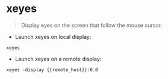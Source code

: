 # xeyes

> Display eyes on the screen that follow the mouse cursor.

- Launch xeyes on local display:

`xeyes`

- Launch xeyes on a remote display:

`xeyes -display {{remote_host}}:0.0`
